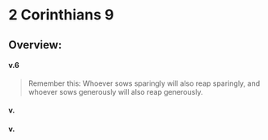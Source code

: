 # 2 Corinthians 9

## Overview:



#### v.6
>Remember this: Whoever sows sparingly will also reap sparingly, and whoever sows generously will also reap generously.

#### v.
>

#### v.
>

